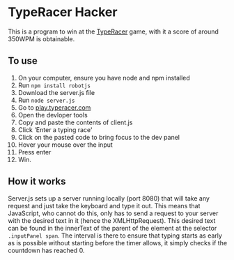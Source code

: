 # TypeRacer Hacker
This is a program to win at the [TypeRacer](https://play.typeracer.com/) game, with it a score of around 350WPM is obtainable.

## To use
1. On your computer, ensure you have node and npm installed
2. Run `npm install robotjs`
3. Download the server.js file
4. Run `node server.js`
5. Go to [play.typeracer.com](https://play.typeracer.com/)
6. Open the devloper tools
7. Copy and paste the contents of client.js
8. Click 'Enter a typing race'
9. Click on the pasted code to bring focus to the dev panel
10. Hover your mouse over the input
11. Press enter
12. Win.

## How it works
Server.js sets up a server running locally (port 8080) that will take any request and just take the keyboard and type it out. 
This means that JavaScript, who cannot do this, only has to send a request to your server with the desired text in it (hence the XMLHttpRequest).
This desired text can be found in the innerText of the parent of the element at the selector `.inputPanel span`. The interval is there to
ensure that typing starts as early as is possible without starting before the timer allows, it simply checks if the countdown has reached 0.
